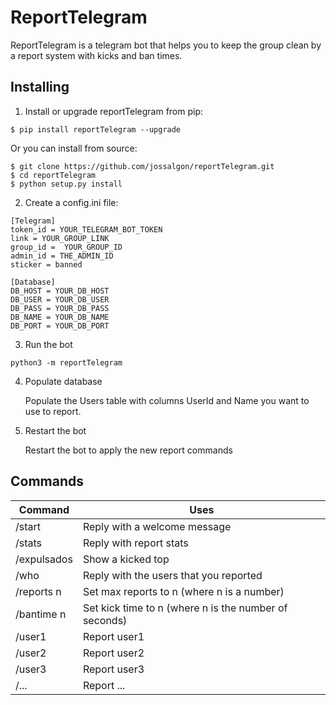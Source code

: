 # ReportTelegram
ReportTelegram is a telegram bot that helps you to keep the group clean by a report system with kicks and ban times.

## Installing
1. Install or upgrade reportTelegram from pip:
  ```
  $ pip install reportTelegram --upgrade
  ```
Or you can install from source:
  ```
  $ git clone https://github.com/jossalgon/reportTelegram.git
  $ cd reportTelegram
  $ python setup.py install
  ```

2. Create a config.ini file:

  ```
  [Telegram]
  token_id = YOUR_TELEGRAM_BOT_TOKEN
  link = YOUR_GROUP_LINK
  group_id =  YOUR_GROUP_ID
  admin_id = THE_ADMIN_ID
  sticker = banned
  
  [Database]
  DB_HOST = YOUR_DB_HOST
  DB_USER = YOUR_DB_USER
  DB_PASS = YOUR_DB_PASS
  DB_NAME = YOUR_DB_NAME
  DB_PORT = YOUR_DB_PORT
  ```

3. Run the bot
  ```
  python3 -m reportTelegram
  ```

4. Populate database
    
    Populate the Users table with columns UserId and Name you want to use to report.

5. Restart the bot

    Restart the bot to apply the new report commands



## Commands
Command | Uses
------- | -----
/start | Reply with a welcome message
/stats | Reply with report stats
/expulsados | Show a kicked top
/who | Reply with the users that you reported
/reports n | Set max reports to n (where n is a number)
/bantime n | Set kick time to n (where n is the number of seconds)
/user1 | Report user1
/user2 | Report user2
/user3 | Report user3
/...   | Report ...